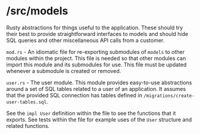 # /src/models

Rusty abstractions for things useful to the application. These should try their best to provide straightforward interfaces to models and should hide SQL queries and other miscellaneous API calls from a customer.

`mod.rs` - An idiomatic file for re-exporting submodules of `models` to other modules within the project. This file is needed so that other modules can import this module and its submodules for use. This file must be updated whenever a submodule is created or removed.

`user.rs` - The user module. This module provides easy-to-use abstractions around a set of SQL tables related to a user of an application. It assumes that the provided SQL connection has tables defined in `/migrations/create-user-tables.sql`.

See the `impl User` definition within the file to see the functions that it exports. See tests within the file for example uses of the `User` structure and related functions.
